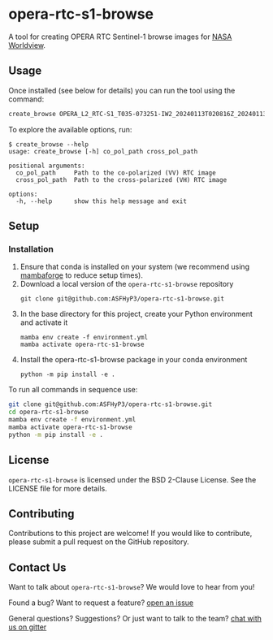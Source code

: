 # opera-rtc-s1-browse

A tool for creating OPERA RTC Sentinel-1 browse images for [NASA Worldview](https://worldview.earthdata.nasa.gov).

## Usage
Once installed (see below for details) you can run the tool using the command:
```bash
create_browse OPERA_L2_RTC-S1_T035-073251-IW2_20240113T020816Z_20240113T113128Z_S1A_30_v1.0_VV.tif OPERA_L2_RTC-S1_T035-073251-IW2_20240113T020816Z_20240113T113128Z_S1A_30_v1.0_VH.tif
```

To explore the available options, run:
```
$ create_browse --help
usage: create_browse [-h] co_pol_path cross_pol_path

positional arguments:
  co_pol_path     Path to the co-polarized (VV) RTC image
  cross_pol_path  Path to the cross-polarized (VH) RTC image

options:
  -h, --help      show this help message and exit
```

## Setup
### Installation
1. Ensure that conda is installed on your system (we recommend using [mambaforge](https://github.com/conda-forge/miniforge#mambaforge) to reduce setup times).
2. Download a local version of the `opera-rtc-s1-browse` repository
   ```
   git clone git@github.com:ASFHyP3/opera-rtc-s1-browse.git
   ```
3. In the base directory for this project, create your Python environment and activate it
   ```
   mamba env create -f environment.yml
   mamba activate opera-rtc-s1-browse
   ```
5. Install the opera-rtc-s1-browse package in your conda environment
   ```
   python -m pip install -e .
   ```

To run all commands in sequence use:
```bash
git clone git@github.com:ASFHyP3/opera-rtc-s1-browse.git
cd opera-rtc-s1-browse
mamba env create -f environment.yml
mamba activate opera-rtc-s1-browse
python -m pip install -e .
```

## License
`opera-rtc-s1-browse` is licensed under the BSD 2-Clause License. See the LICENSE file for more details.

## Contributing
Contributions to this project are welcome! If you would like to contribute, please submit a pull request on the GitHub repository.

## Contact Us
Want to talk about `opera-rtc-s1-browse`? We would love to hear from you!

Found a bug? Want to request a feature?
[open an issue](https://github.com/ASFHyP3/opera-rtc-s1-browse/issues/new)

General questions? Suggestions? Or just want to talk to the team?
[chat with us on gitter](https://gitter.im/ASFHyP3/community)
